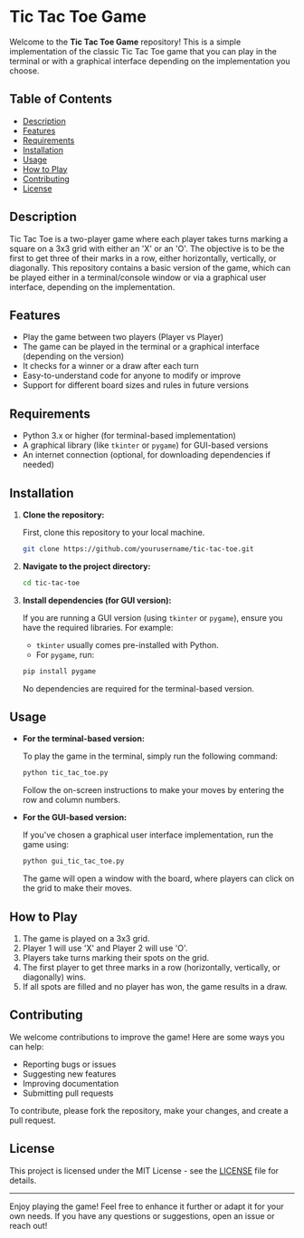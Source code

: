# Tic Tac Toe Game

Welcome to the **Tic Tac Toe Game** repository! This is a simple implementation of the classic Tic Tac Toe game that you can play in the terminal or with a graphical interface depending on the implementation you choose.

## Table of Contents
- [Description](#description)
- [Features](#features)
- [Requirements](#requirements)
- [Installation](#installation)
- [Usage](#usage)
- [How to Play](#how-to-play)
- [Contributing](#contributing)
- [License](#license)

## Description

Tic Tac Toe is a two-player game where each player takes turns marking a square on a 3x3 grid with either an 'X' or an 'O'. The objective is to be the first to get three of their marks in a row, either horizontally, vertically, or diagonally. This repository contains a basic version of the game, which can be played either in a terminal/console window or via a graphical user interface, depending on the implementation.

## Features

- Play the game between two players (Player vs Player)
- The game can be played in the terminal or a graphical interface (depending on the version)
- It checks for a winner or a draw after each turn
- Easy-to-understand code for anyone to modify or improve
- Support for different board sizes and rules in future versions

## Requirements

- Python 3.x or higher (for terminal-based implementation)
- A graphical library (like `tkinter` or `pygame`) for GUI-based versions
- An internet connection (optional, for downloading dependencies if needed)

## Installation

1. **Clone the repository:**

   First, clone this repository to your local machine.

   ```bash
   git clone https://github.com/yourusername/tic-tac-toe.git
   ```

2. **Navigate to the project directory:**

   ```bash
   cd tic-tac-toe
   ```

3. **Install dependencies (for GUI version):**

   If you are running a GUI version (using `tkinter` or `pygame`), ensure you have the required libraries. For example:

   - `tkinter` usually comes pre-installed with Python.
   - For `pygame`, run:

   ```bash
   pip install pygame
   ```

   No dependencies are required for the terminal-based version.

## Usage

- **For the terminal-based version:**

   To play the game in the terminal, simply run the following command:

   ```bash
   python tic_tac_toe.py
   ```

   Follow the on-screen instructions to make your moves by entering the row and column numbers.

- **For the GUI-based version:**

   If you've chosen a graphical user interface implementation, run the game using:

   ```bash
   python gui_tic_tac_toe.py
   ```

   The game will open a window with the board, where players can click on the grid to make their moves.

## How to Play

1. The game is played on a 3x3 grid.
2. Player 1 will use 'X' and Player 2 will use 'O'.
3. Players take turns marking their spots on the grid.
4. The first player to get three marks in a row (horizontally, vertically, or diagonally) wins.
5. If all spots are filled and no player has won, the game results in a draw.

## Contributing

We welcome contributions to improve the game! Here are some ways you can help:

- Reporting bugs or issues
- Suggesting new features
- Improving documentation
- Submitting pull requests

To contribute, please fork the repository, make your changes, and create a pull request.

## License

This project is licensed under the MIT License - see the [LICENSE](LICENSE) file for details.

---

Enjoy playing the game! Feel free to enhance it further or adapt it for your own needs. If you have any questions or suggestions, open an issue or reach out!
